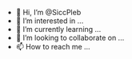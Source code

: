 - 👋 Hi, I’m @SiccPleb
- 👀 I’m interested in ...
- 🌱 I’m currently learning ...
- 💞️ I’m looking to collaborate on ...
- 📫 How to reach me ...

<!---
SiccPleb/SiccPleb is a ✨ special ✨ repository because its `README.md` (this file) appears on your GitHub profile.
You can click the Preview link to take a look at your changes.
--->
